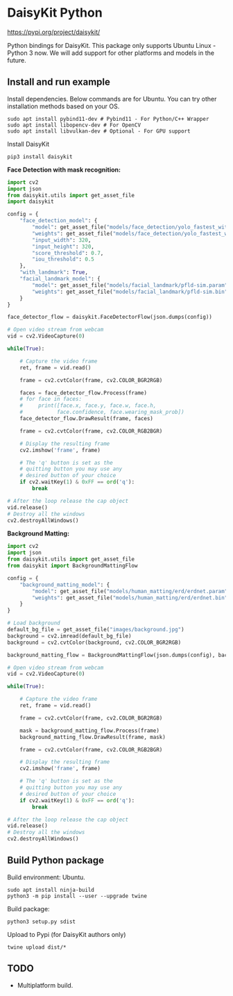 # DaisyKit Python

<https://pypi.org/project/daisykit/>

Python bindings for DaisyKit. This package only supports Ubuntu Linux - Python 3 now. We will add support for other platforms and models in the future.

## Install and run example

Install dependencies. Below commands are for Ubuntu. You can try other installation methods based on your OS.

```
sudo apt install pybind11-dev # Pybind11 - For Python/C++ Wrapper
sudo apt install libopencv-dev # For OpenCV
sudo apt install libvulkan-dev # Optional - For GPU support
```

Install DaisyKit

```
pip3 install daisykit
```

**Face Detection with mask recognition:**

```py
import cv2
import json
from daisykit.utils import get_asset_file
import daisykit

config = {
    "face_detection_model": {
        "model": get_asset_file("models/face_detection/yolo_fastest_with_mask/yolo-fastest-opt.param"),
        "weights": get_asset_file("models/face_detection/yolo_fastest_with_mask/yolo-fastest-opt.bin"),
        "input_width": 320,
        "input_height": 320,
        "score_threshold": 0.7,
        "iou_threshold": 0.5
    },
    "with_landmark": True,
    "facial_landmark_model": {
        "model": get_asset_file("models/facial_landmark/pfld-sim.param"),
        "weights": get_asset_file("models/facial_landmark/pfld-sim.bin")
    }
}

face_detector_flow = daisykit.FaceDetectorFlow(json.dumps(config))

# Open video stream from webcam
vid = cv2.VideoCapture(0)

while(True):

    # Capture the video frame
    ret, frame = vid.read()

    frame = cv2.cvtColor(frame, cv2.COLOR_BGR2RGB)

    faces = face_detector_flow.Process(frame)
    # for face in faces:
    #     print([face.x, face.y, face.w, face.h,
    #           face.confidence, face.wearing_mask_prob])
    face_detector_flow.DrawResult(frame, faces)

    frame = cv2.cvtColor(frame, cv2.COLOR_RGB2BGR)

    # Display the resulting frame
    cv2.imshow('frame', frame)

    # The 'q' button is set as the
    # quitting button you may use any
    # desired button of your choice
    if cv2.waitKey(1) & 0xFF == ord('q'):
        break

# After the loop release the cap object
vid.release()
# Destroy all the windows
cv2.destroyAllWindows()
```

**Background Matting:**

```py
import cv2
import json
from daisykit.utils import get_asset_file
from daisykit import BackgroundMattingFlow

config = {
    "background_matting_model": {
        "model": get_asset_file("models/human_matting/erd/erdnet.param"),
        "weights": get_asset_file("models/human_matting/erd/erdnet.bin")
    }
}

# Load background
default_bg_file = get_asset_file("images/background.jpg")
background = cv2.imread(default_bg_file)
background = cv2.cvtColor(background, cv2.COLOR_BGR2RGB)

background_matting_flow = BackgroundMattingFlow(json.dumps(config), background)

# Open video stream from webcam
vid = cv2.VideoCapture(0)

while(True):

    # Capture the video frame
    ret, frame = vid.read()

    frame = cv2.cvtColor(frame, cv2.COLOR_BGR2RGB)

    mask = background_matting_flow.Process(frame)
    background_matting_flow.DrawResult(frame, mask)

    frame = cv2.cvtColor(frame, cv2.COLOR_RGB2BGR)

    # Display the resulting frame
    cv2.imshow('frame', frame)

    # The 'q' button is set as the
    # quitting button you may use any
    # desired button of your choice
    if cv2.waitKey(1) & 0xFF == ord('q'):
        break

# After the loop release the cap object
vid.release()
# Destroy all the windows
cv2.destroyAllWindows()
```

## Build Python package

Build environment: Ubuntu.

```
sudo apt install ninja-build
python3 -m pip install --user --upgrade twine
```

Build package:

```
python3 setup.py sdist
```

Upload to Pypi (for DaisyKit authors only)

```
twine upload dist/*
```

## TODO

- Multiplatform build.
